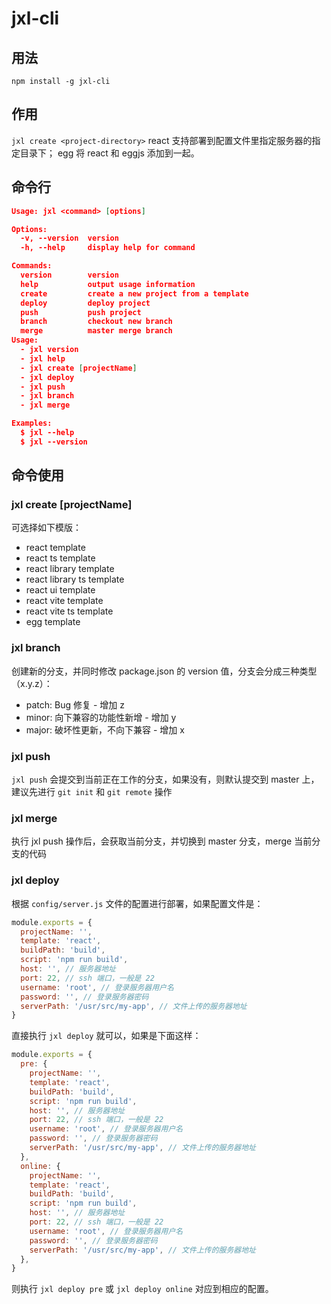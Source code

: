 # jxl-cli

## 用法

```shell
npm install -g jxl-cli
```

## 作用

`jxl create <project-directory>` react 支持部署到配置文件里指定服务器的指定目录下；
egg 将 react 和 eggjs 添加到一起。

## 命令行

```json
Usage: jxl <command> [options]

Options:
  -v, --version  version
  -h, --help     display help for command

Commands:
  version        version
  help           output usage information
  create         create a new project from a template
  deploy         deploy project
  push           push project
  branch         checkout new branch
  merge          master merge branch
Usage:
  - jxl version
  - jxl help
  - jxl create [projectName]
  - jxl deploy
  - jxl push
  - jxl branch
  - jxl merge

Examples:
  $ jxl --help
  $ jxl --version
```

## 命令使用

### jxl create [projectName]

可选择如下模版：

- react template
- react ts template
- react library template
- react library ts template
- react ui template
- react vite template
- react vite ts template
- egg template

### jxl branch

创建新的分支，并同时修改 package.json 的 version 值，分支会分成三种类型（x.y.z）：

- patch: Bug 修复 - 增加 z
- minor: 向下兼容的功能性新增 - 增加 y
- major: 破坏性更新，不向下兼容 - 增加 x

### jxl push

`jxl push` 会提交到当前正在工作的分支，如果没有，则默认提交到 master 上，建议先进行 `git init` 和 `git remote` 操作

### jxl merge

执行 jxl push 操作后，会获取当前分支，并切换到 master 分支，merge 当前分支的代码

### jxl deploy

根据 `config/server.js` 文件的配置进行部署，如果配置文件是：

```js
module.exports = {
  projectName: '',
  template: 'react',
  buildPath: 'build',
  script: 'npm run build',
  host: '', // 服务器地址
  port: 22, // ssh 端口，一般是 22
  username: 'root', // 登录服务器用户名
  password: '', // 登录服务器密码
  serverPath: '/usr/src/my-app', // 文件上传的服务器地址
}
```

直接执行 `jxl deploy` 就可以，如果是下面这样：

```js
module.exports = {
  pre: {
    projectName: '',
    template: 'react',
    buildPath: 'build',
    script: 'npm run build',
    host: '', // 服务器地址
    port: 22, // ssh 端口，一般是 22
    username: 'root', // 登录服务器用户名
    password: '', // 登录服务器密码
    serverPath: '/usr/src/my-app', // 文件上传的服务器地址
  },
  online: {
    projectName: '',
    template: 'react',
    buildPath: 'build',
    script: 'npm run build',
    host: '', // 服务器地址
    port: 22, // ssh 端口，一般是 22
    username: 'root', // 登录服务器用户名
    password: '', // 登录服务器密码
    serverPath: '/usr/src/my-app', // 文件上传的服务器地址
  },
}
```

则执行 `jxl deploy pre` 或 `jxl deploy online` 对应到相应的配置。
